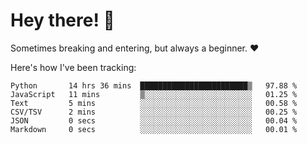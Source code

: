 # Hey there! 👋
Sometimes breaking and entering, but always a beginner. ❤️

Here's how I've been tracking:
<!--START_SECTION:waka-->

```text
Python       14 hrs 36 mins  ████████████████████████▒   97.88 %
JavaScript   11 mins         ▒░░░░░░░░░░░░░░░░░░░░░░░░   01.25 %
Text         5 mins          ░░░░░░░░░░░░░░░░░░░░░░░░░   00.58 %
CSV/TSV      2 mins          ░░░░░░░░░░░░░░░░░░░░░░░░░   00.25 %
JSON         0 secs          ░░░░░░░░░░░░░░░░░░░░░░░░░   00.04 %
Markdown     0 secs          ░░░░░░░░░░░░░░░░░░░░░░░░░   00.01 %
```

<!--END_SECTION:waka-->
